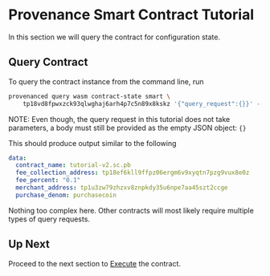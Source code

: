 # Provenance Smart Contract Tutorial

In this section we will query the contract for configuration state.

## Query Contract

To query the contract instance from the command line, run

```bash
provenanced query wasm contract-state smart \
    tp18vd8fpwxzck93qlwghaj6arh4p7c5n89x8kskz '{"query_request":{}}' --testnet
```

NOTE: Even though, the query request in this tutorial does not take parameters, a body must still
be provided as the empty JSON object: `{}`

This should produce output similar to the following

```yaml
data:
  contract_name: tutorial-v2.sc.pb
  fee_collection_address: tp18ef6kll9ffpz06ergm6v9xyqtn7pzg9vux8e0z
  fee_percent: "0.1"
  merchant_address: tp1u3zw79zhzxv8znpkdy35u6npe7aa45szt2ccge
  purchase_denom: purchasecoin
```

Nothing too complex here. Other contracts will most likely require multiple types of query requests.

## Up Next

Proceed to the next section to [Execute](12-execute.md) the contract.

